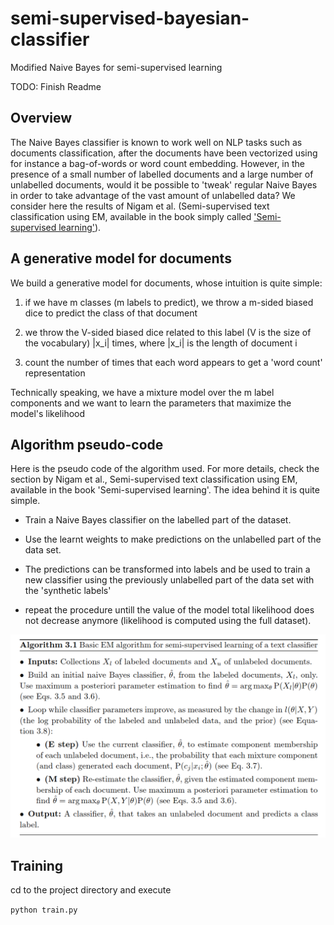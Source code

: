 # semi-supervised-bayesian-classifier
Modified Naive Bayes for semi-supervised learning 

TODO: Finish Readme
## Overview

The Naive Bayes classifier is known to work well on NLP tasks such as documents classification, after the documents have been vectorized using for instance a bag-of-words or word count embedding. However, in the presence of a small number of labelled documents and a large number of unlabelled documents, would it be possible to 'tweak' regular Naive Bayes in order to take advantage of the vast amount of unlabelled data? We consider here the results of Nigam et al. (Semi-supervised text classification using EM, available in the book simply called ['Semi-supervised learning'](https://mitpress.mit.edu/books/semi-supervised-learning)). 

## A generative model for documents

We build a generative model for documents, whose intuition is quite simple: 

1) if we have m classes (m labels to predict), we throw a m-sided biased dice to predict the class of that document

3) we throw the V-sided biased dice related to this label (V is the size of the vocabulary) |x_i| times, where |x_i| is the length of document i

3) count the number of times that each word appears to get a 'word count' representation

Technically speaking, we have a mixture model over the m label components and we want to learn the parameters that maximize the model's  likelihood


## Algorithm pseudo-code

Here is the pseudo code of the algorithm used. For more details, check the section by  Nigam et al., Semi-supervised text classification using EM, available in the book 'Semi-supervised learning'. The idea behind it is quite simple.

* Train a Naive Bayes classifier on the labelled part of the dataset.

* Use the learnt weights to make predictions on the unlabelled part of the data set.

* The predictions can be transformed into labels and be used to train a new classifier using the previously unlabelled part of the data set with the 'synthetic labels'

* repeat the procedure untill the value of the model total likelihood does not decrease anymore (likelihood is computed using the full dataset).


![alt text](bayes_pseudo.PNG)

## Training

cd to the project directory and execute

`python train.py`
